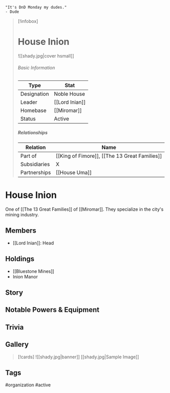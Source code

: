 	"It's DnD Monday my dudes." 
	- Dude

> [!infobox]
> # House Inion
> ![[shady.jpg|cover hsmall]]
> ###### Basic Information
> | Type | Stat |
> | ---- | ---- |
> |Designation|Noble House|
> | Leader | [[Lord Inian]] |
> | Homebase | [[Miromar]] |
> | Status | Active |
> ##### Relationships
> | Relation | Name |
> | ---- | ---- |
> | Part of |[[King of Fimore]], [[The 13 Great Families]]|
> |Subsidiaries|X |
> |Partnerships|[[House Uma]]|
# House Inion
One of [[The 13 Great Families]] of [[Miromar]]. They specialize in the city's mining industry.
## Members
- [[Lord Inian]]: Head

## Holdings
- [[Bluestone Mines]]
- Inion Manor
## Story
## Notable Powers & Equipment
## Trivia

## Gallery
>[!cards]
>![[shady.jpg|banner]]
>[[shady.jpg|Sample Image]]
>

## Tags
#organization #active 